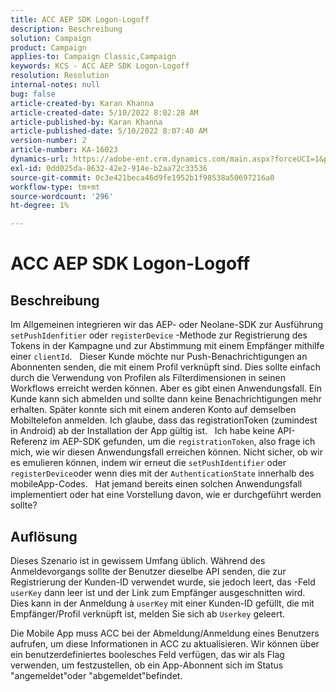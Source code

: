 ```yaml
---
title: ACC AEP SDK Logon-Logoff
description: Beschreibung
solution: Campaign
product: Campaign
applies-to: Campaign Classic,Campaign
keywords: KCS - ACC AEP SDK Logon-Logoff
resolution: Resolution
internal-notes: null
bug: false
article-created-by: Karan Khanna
article-created-date: 5/10/2022 8:02:28 AM
article-published-by: Karan Khanna
article-published-date: 5/10/2022 8:07:40 AM
version-number: 2
article-number: KA-16023
dynamics-url: https://adobe-ent.crm.dynamics.com/main.aspx?forceUCI=1&pagetype=entityrecord&etn=knowledgearticle&id=9184a085-37d0-ec11-a7b5-00224809c556
exl-id: 0dd025da-8632-42e2-914e-b2aa72c33536
source-git-commit: 0c3e421beca46d9fe1952b1f98538a50697216a0
workflow-type: tm+mt
source-wordcount: '296'
ht-degree: 1%

---
```


# ACC AEP SDK Logon-Logoff

## Beschreibung


Im Allgemeinen integrieren wir das AEP- oder Neolane-SDK zur Ausführung `setPushIdenfitier` oder `registerDevice` -Methode zur Registrierung des Tokens in der Kampagne und zur Abstimmung mit einem Empfänger mithilfe einer `clientId`.
 
Dieser Kunde möchte nur Push-Benachrichtigungen an Abonnenten senden, die mit einem Profil verknüpft sind. Dies sollte einfach durch die Verwendung von Profilen als Filterdimensionen in seinen Workflows erreicht werden können. Aber es gibt einen Anwendungsfall.
Ein Kunde kann sich abmelden und sollte dann keine Benachrichtigungen mehr erhalten. Später konnte sich mit einem anderen Konto auf demselben Mobiltelefon anmelden. Ich glaube, dass das registrationToken (zumindest in Android) ab der Installation der App gültig ist.
 
Ich habe keine API-Referenz im AEP-SDK gefunden, um die `registrationToken`, also frage ich mich, wie wir diesen Anwendungsfall erreichen können. Nicht sicher, ob wir es emulieren können, indem wir erneut die `setPushIdentifier` oder `registerDevice`oder wenn dies mit der `AuthenticationState` innerhalb des mobileApp-Codes.
 
Hat jemand bereits einen solchen Anwendungsfall implementiert oder hat eine Vorstellung davon, wie er durchgeführt werden sollte?


## Auflösung


Dieses Szenario ist in gewissem Umfang üblich. Während des Anmeldevorgangs sollte der Benutzer dieselbe API senden, die zur Registrierung der Kunden-ID verwendet wurde, sie jedoch leert, das -Feld `userKey` dann leer ist und der Link zum Empfänger ausgeschnitten wird. Dies kann in der Anmeldung à `userKey` mit einer Kunden-ID gefüllt, die mit Empfänger/Profil verknüpft ist, melden Sie sich ab `Userkey` geleert.

Die Mobile App muss ACC bei der Abmeldung/Anmeldung eines Benutzers aufrufen, um diese Informationen in ACC zu aktualisieren. Wir können über ein benutzerdefiniertes boolesches Feld verfügen, das wir als Flag verwenden, um festzustellen, ob ein App-Abonnent sich im Status &quot;angemeldet&quot;oder &quot;abgemeldet&quot;befindet.
